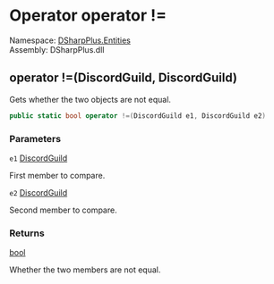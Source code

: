# Operator operator \!=

Namespace: [DSharpPlus.Entities](DSharpPlus.Entities.md)  
Assembly: DSharpPlus.dll

## <a id="DSharpPlus_Entities_DiscordGuild_op_Inequality_DSharpPlus_Entities_DiscordGuild_DSharpPlus_Entities_DiscordGuild_"></a>operator \!=\(DiscordGuild, DiscordGuild\)

Gets whether the two <xref href="DSharpPlus.Entities.DiscordGuild" data-throw-if-not-resolved="false"></xref> objects are not equal.

```csharp
public static bool operator !=(DiscordGuild e1, DiscordGuild e2)
```

### Parameters

`e1` [DiscordGuild](DSharpPlus.Entities.DiscordGuild.md)

First member to compare.

`e2` [DiscordGuild](DSharpPlus.Entities.DiscordGuild.md)

Second member to compare.

### Returns

[bool](https://learn.microsoft.com/dotnet/api/system.boolean)

Whether the two members are not equal.

